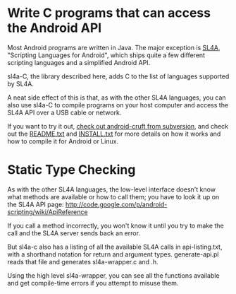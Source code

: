 # Write C programs that can access the Android API #

Most Android programs are written in Java.  The major exception is [SL4A](http://code.google.com/p/android-scripting/), "Scripting Languages for Android", which ships quite a few different scripting languages and a simplified Android API.

sl4a-C, the library described here, adds C to the list of languages supported by SL4A.

A neat side effect of this is that, as with the other SL4A languages, you can also use sl4a-C to compile programs on your host computer and access the SL4A API over a USB cable or network.

If you want to try it out, [check out android-cruft from subversion](http://code.google.com/p/android-cruft/source/checkout), and check out the [README.txt](http://code.google.com/p/android-cruft/source/browse/trunk/sl4a-c/README.txt) and [INSTALL.txt](http://code.google.com/p/android-cruft/source/browse/trunk/sl4a-c/INSTALL.txt) for more details on how it works and how to compile it for Android or Linux.

# Static Type Checking #

As with the other SL4A languages, the low-level interface doesn't know what methods are available or how to call them; you have to look it up on the SL4A API page:
http://code.google.com/p/android-scripting/wiki/ApiReference

If you call a method incorrectly, you won't know it until you try to make the call and the SL4A server sends back an error.

But sl4a-c also has a listing of all the available SL4A calls in api-listing.txt, with a shorthand notation for return and argument types. generate-api.pl reads that file and generates sl4a-wrapper.c and .h.

Using the high level sl4a-wrapper, you can see all the functions available and get compile-time errors if you attempt to misuse them.